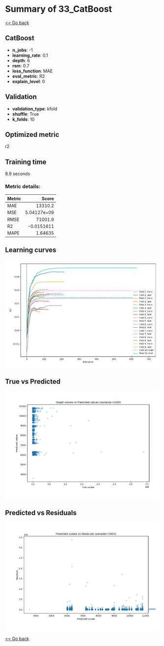 # Summary of 33_CatBoost

[<< Go back](../README.md)


## CatBoost
- **n_jobs**: -1
- **learning_rate**: 0.1
- **depth**: 6
- **rsm**: 0.7
- **loss_function**: MAE
- **eval_metric**: R2
- **explain_level**: 0

## Validation
 - **validation_type**: kfold
 - **shuffle**: True
 - **k_folds**: 10

## Optimized metric
r2

## Training time

8.9 seconds

### Metric details:
| Metric   |           Score |
|:---------|----------------:|
| MAE      | 13310.2         |
| MSE      |     5.04127e+09 |
| RMSE     | 71001.9         |
| R2       |    -0.0151611   |
| MAPE     |     1.64635     |



## Learning curves
![Learning curves](learning_curves.png)
## True vs Predicted

![True vs Predicted](true_vs_predicted.png)


## Predicted vs Residuals

![Predicted vs Residuals](predicted_vs_residuals.png)



[<< Go back](../README.md)

